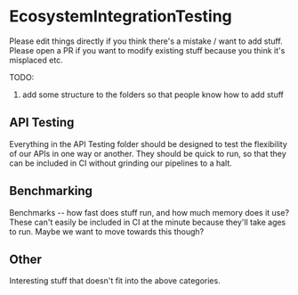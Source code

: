 # EcosystemIntegrationTesting

Please edit things directly if you think there's a mistake / want to add stuff.
Please open a PR if you want to modify existing stuff because you think it's misplaced etc.

TODO:
1. add some structure to the folders so that people know how to add stuff


## API Testing

Everything in the API Testing folder should be designed to test the flexibility of our APIs
in one way or another. They should be quick to run, so that they can be included in CI
without grinding our pipelines to a halt.



## Benchmarking

Benchmarks -- how fast does stuff run, and how much memory does it use? These can't easily
be included in CI at the minute because they'll take ages to run. Maybe we want to move
towards this though?



## Other

Interesting stuff that doesn't fit into the above categories.
